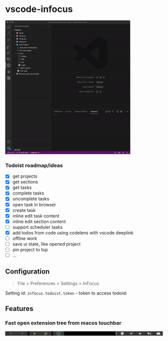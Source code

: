 # vscode-infocus 

<img src="media/features/common.gif" width="400" >

### Todoist roadmap/ideas
- [x] get projects
- [x] get sections
- [x] get tasks
- [x] complete tasks
- [x] uncomplete tasks
- [x] open task in browser
- [x] create task
- [x] inline edit task content
- [x] inline edit section content
- [ ] support scheduler tasks
- [x] add todos from code using codelens with vscode deeplink
- [ ] offline work
- [ ] save ui state, like opened project
- [ ] pin project to top
- [ ] ...

<!-- ### Notion
### Google Keep
### Any\.do -->



## Configuration


> File > Preferences > Settings > InFocus

Setting id: `infocus.todoist.token` - token to access todoist

## Features

### Fast open extension tree from macos touchbar

![touchbar](media/features/touchbar.png "Screenshot of Todoist projects")

